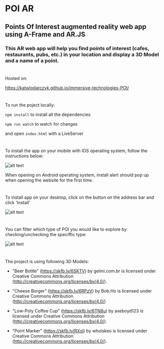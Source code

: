 # POI AR
## Points Of Interest augmented reality web app using A-Frame and AR.JS

### This AR web app will help you find points of interest (cafes, restaurants, pubs, etc.) in your location and display a 3D Model and a name of a point. 

#

Hosted on: 

https://katwlodarczyk.github.io/immersive-technologies-POI/
#
To run the poject locally: 

```npm install``` to install all the dependencies 

```npm run watch``` to watch for changes 

and open ```index.html``` with a LiveServer

#
To install the app on your mobile with IOS operating system, follow the instructions below:

![alt text](./screenshots/1.jpg)


When opening on Android operating system, install alert should pop up when opening the website for the first time.

#
To install app on your desktop, click on the button on the address bar and click 'Install'

![alt text](./screenshots/2.jpg)

#

You can filter which type of POI you would like to explore by checking/unchecking the speciffic type:

![alt text](./screenshots/3.jpg)

#

The project is using following 3D Models: 

- "Beer Bottle" (https://skfb.ly/6SKTV) by gelmi.com.br is licensed under Creative Commons Attribution (http://creativecommons.org/licenses/by/4.0/).

- "Cheese Burger" (https://skfb.ly/6RPzV) by Bob.Ho is licensed under Creative Commons Attribution (http://creativecommons.org/licenses/by/4.0/)

- "Low-Poly Coffee Cup" (https://skfb.ly/6TN8u) by axeboyd123 is licensed under Creative Commons Attribution (http://creativecommons.org/licenses/by/4.0/).

- "Point Marker" (https://skfb.ly/RXsI) by whoiskeo is licensed under Creative Commons Attribution (http://creativecommons.org/licenses/by/4.0/).